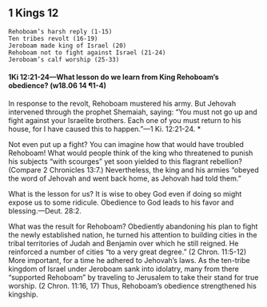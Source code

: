 ## 1 Kings 12

```
Rehoboam’s harsh reply (1-15)
Ten tribes revolt (16-19)
Jeroboam made king of Israel (20)
Rehoboam not to fight against Israel (21-24)
Jeroboam’s calf worship (25-33)
```

#### 1Ki 12:21-24​—What lesson do we learn from King Rehoboam’s obedience? (w18.06 14 ¶1-4)

In response to the revolt, Rehoboam mustered his army. But Jehovah intervened through the prophet Shemaiah, saying: “You must not go up and fight against your Israelite brothers. Each one of you must return to his house, for I have caused this to happen.”​—1 Ki. 12:21-24. *

Not even put up a fight? You can imagine how that would have troubled Rehoboam! What would people think of the king who threatened to punish his subjects “with scourges” yet soon yielded to this flagrant rebellion? (Compare 2 Chronicles 13:7.) Nevertheless, the king and his armies “obeyed the word of Jehovah and went back home, as Jehovah had told them.”

What is the lesson for us? It is wise to obey God even if doing so might expose us to some ridicule. Obedience to God leads to his favor and blessing.​—Deut. 28:2.

What was the result for Rehoboam? Obediently abandoning his plan to fight the newly established nation, he turned his attention to building cities in the tribal territories of Judah and Benjamin over which he still reigned. He reinforced a number of cities “to a very great degree.” (2 Chron. 11:5-12) More important, for a time he adhered to Jehovah’s laws. As the ten-tribe kingdom of Israel under Jeroboam sank into idolatry, many from there “supported Rehoboam” by traveling to Jerusalem to take their stand for true worship. (2 Chron. 11:16, 17) Thus, Rehoboam’s obedience strengthened his kingship.
